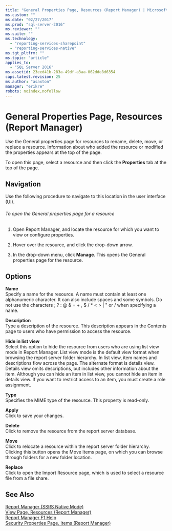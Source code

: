 ```yaml
---
title: "General Properties Page, Resources (Report Manager) | Microsoft Docs"
ms.custom: ""
ms.date: "02/27/2017"
ms.prod: "sql-server-2016"
ms.reviewer: ""
ms.suite: ""
ms.technology: 
  - "reporting-services-sharepoint"
  - "reporting-services-native"
ms.tgt_pltfrm: ""
ms.topic: "article"
applies_to: 
  - "SQL Server 2016"
ms.assetid: 23eed41b-283a-49df-a3aa-062dde8d6354
caps.latest.revision: 25
ms.author: "asaxton"
manager: "erikre"
robots: noindex,nofollow
---
```

# General Properties Page, Resources (Report Manager)
  Use the General properties page for resources to rename, delete, move, or replace a resource. Information about who added the resource or modified the properties appears at the top of the page.  
  
 To open this page, select a resource and then click the **Properties** tab at the top of the page.  
  
## Navigation  
 Use the following procedure to navigate to this location in the user interface (UI).  
  
###### To open the General properties page for a resource  
  
1.  Open Report Manager, and locate the resource for which you want to view or configure properties.  
  
2.  Hover over the resource, and click the drop-down arrow.  
  
3.  In the drop-down menu, click **Manage**. This opens the General properties page for the resource.  
  
## Options  
 **Name**  
 Specify a name for the resource. A name must contain at least one alphanumeric character. It can also include spaces and some symbols. Do not use the characters ; ? : @ & = + , $ / * \< > | " or / when specifying a name.  
  
 **Description**  
 Type a description of the resource. This description appears in the Contents page to users who have permission to access the resource.  
  
 **Hide in list view**  
 Select this option to hide the resource from users who are using list view mode in Report Manager. List view mode is the default view format when browsing the report server folder hierarchy. In list view, item names and descriptions flow across the page. The alternate format is details view. Details view omits descriptions, but includes other information about the item. Although you can hide an item in list view, you cannot hide an item in details view. If you want to restrict access to an item, you must create a role assignment.  
  
 **Type**  
 Specifies the MIME type of the resource. This property is read-only.  
  
 **Apply**  
 Click to save your changes.  
  
 **Delete**  
 Click to remove the resource from the report server database.  
  
 **Move**  
 Click to relocate a resource within the report server folder hierarchy. Clicking this button opens the Move Items page, on which you can browse through folders for a new folder location.  
  
 **Replace**  
 Click to open the Import Resource page, which is used to select a resource file from a file share.  
  
## See Also  
 [Report Manager  &#40;SSRS Native Mode&#41;](../a9retired/report-manager-ssrs-native-mode.md)   
 [View Page, Resources &#40;Report Manager&#41;](../a9retired/view-page-resources-report-manager.md)   
 [Report Manager F1 Help](../a9retired/report-manager-f1-help.md)   
 [Security Properties Page, Items &#40;Report Manager&#41;](../a9retired/security-properties-page-items-report-manager.md)  
  
  